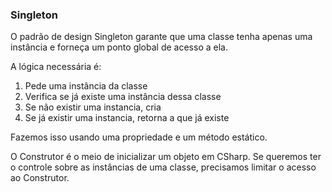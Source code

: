 ### Singleton

O padrão de design Singleton garante que uma classe tenha apenas uma instância e forneça um ponto global de acesso a ela.

A lógica necessária é: 

1. Pede uma instância da classe
2. Verifica se já existe uma instância dessa classe
3. Se não existir uma instancia, cria
4. Se já existir uma instancia, retorna a que já existe

Fazemos isso usando uma propriedade e um método estático. 

O Construtor é o meio de inicializar um objeto em CSharp. Se queremos ter o controle sobre as instâncias de uma classe, precisamos limitar o acesso ao Construtor.

